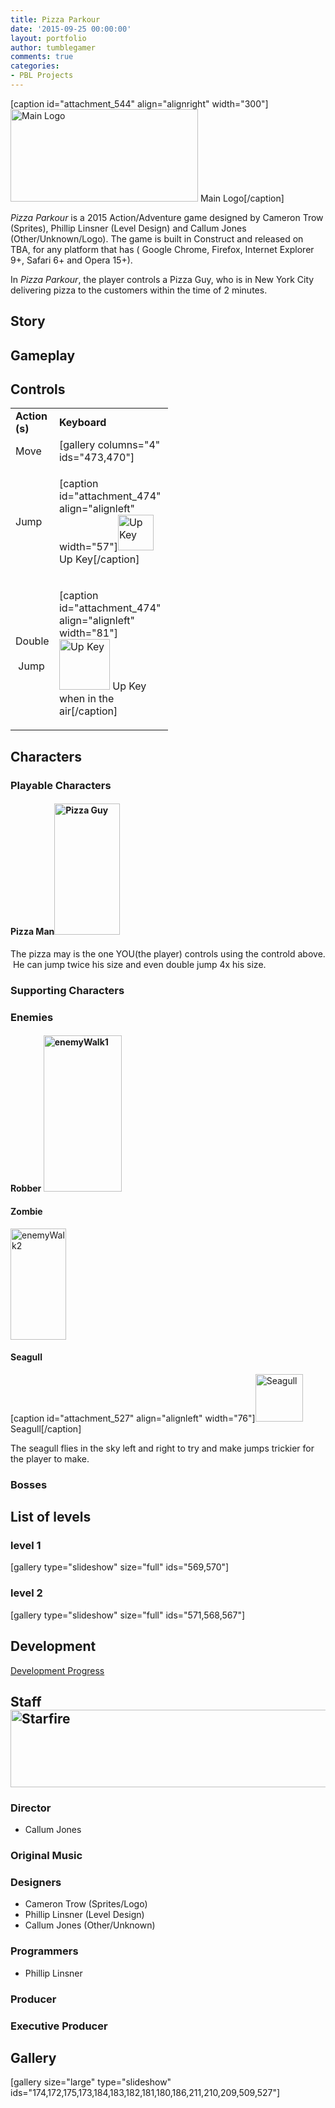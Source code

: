 ```yaml
---
title: Pizza Parkour
date: '2015-09-25 00:00:00'
layout: portfolio
author: tumblegamer
comments: true
categories:
- PBL Projects
---
```

[caption id="attachment_544" align="alignright" width="300"]<a href="https://10trowc.wordpress.com/portfolio/pizza-parkour/pizza/" rel=" rel=&quot;attachment wp-att-544&quot;"><img class="size-medium wp-image-544" src="https://10trowc.files.wordpress.com/2015/09/pizza.png?w=300" alt="Main Logo" width="300" height="148" /></a> Main Logo[/caption]

<i>Pizza Parkour</i> is a 2015 <span style="font-weight:400;">Action/Adventure game </span>designed by Cameron Trow (Sprites), Phillip Linsner (Level Design) and Callum Jones (Other/Unknown/Logo). The game is built in Construct and released on TBA, for <span style="font-weight:400;">any platform
that has (</span><span style="font-weight:400;"> Google Chrome, </span><span style="font-weight:400;">Firefox</span><span style="font-weight:400;">, </span><span style="font-weight:400;">Internet Explorer</span><span style="font-weight:400;"> 9+, </span><span style="font-weight:400;">Safari</span><span style="font-weight:400;"> 6+ and </span><span style="font-weight:400;">Opera</span><span style="font-weight:400;"> 15+</span><span style="font-weight:400;">)</span>.

<!--more-->

In <i>Pizza Parkour</i>, the player controls a Pizza Guy, who is in <span style="font-weight:400;">New York City delivering pizza to the customers within the time of 2 minutes.</span>

<h2>Story</h2>

<h2>Gameplay</h2>

<h2>Controls</h2>

<table style="width:50%;">
<tbody>
<tr>
<td><strong>Action (s)</strong></td>
<td><strong>Keyboard</strong></td>
</tr>
<tr>
<td>Move</td>
<td>[gallery columns="4" ids="473,470"]</td>
</tr>
<tr>
<td>Jump</td>
<td>

[caption id="attachment_474" align="alignleft" width="57"]<a href="https://10trowc.wordpress.com/portfolio/pizza-parkour/haut/" rel="attachment wp-att-474"><img class=" wp-image-474" src="https://10trowc.files.wordpress.com/2015/11/haut1.png" alt="Up Key" width="57" height="57" /></a> Up Key[/caption]</td>
</tr>
<tr>
<td>Double    Jump</td>
<td>

[caption id="attachment_474" align="alignleft" width="81"]<a href="https://10trowc.wordpress.com/portfolio/pizza-parkour/haut/" rel="attachment wp-att-474"><img class=" wp-image-474" src="https://10trowc.files.wordpress.com/2015/11/haut1.png" alt="Up Key" width="81" height="81" /></a> Up Key when in the air[/caption]</td>
</tr>
</tbody>
</table>

<h2>Characters</h2>

<h3><span id="Playable_Characters" class="mw-headline">Playable Characters</span></h3>

<h4>Pizza Man<img class="wp-image-175 alignleft" src="https://10trowc.files.wordpress.com/2015/10/playerstand.png" alt="Pizza Guy" width="105" height="210" /></h4>

The pizza may is the one YOU(the player) controls using the controld above.  He can jump twice his size and even double jump 4x his size.

<h3><span id="Supporting_Characters" class="mw-headline">Supporting Characters</span></h3>

<h3>Enemies</h3>

<h4>Robber
<a href="https://10trowc.wordpress.com/2015/10/17/pp-enemy-sprites/enemywalk1/" rel="attachment wp-att-180"><img class="wp-image-180 alignleft" src="https://10trowc.files.wordpress.com/2015/10/enemywalk1.png" alt="enemyWalk1" width="125" height="250" /></a></h4>

<h4>Zombie</h4>

<a href="https://10trowc.files.wordpress.com/2015/10/enemywalk21.png"><img class="wp-image-209 alignleft" src="https://10trowc.files.wordpress.com/2015/10/enemywalk21.png" alt="enemyWalk2" width="89" height="178" /></a>

<h4>Seagull</h4>

[caption id="attachment_527" align="alignleft" width="76"]<a href="https://10trowc.wordpress.com/2015/11/17/pizza-parkour-update-seagul/seagul/" rel="attachment wp-att-527"><img class=" wp-image-527" src="https://10trowc.files.wordpress.com/2015/11/seagul.png" alt="Seagull" width="76" height="76" /></a> Seagull[/caption]

The seagull flies in the sky left and right to try and make jumps trickier for the player to make.

<h3>Bosses</h3>

<h2>List of levels</h2>

<h3>level 1</h3>

[gallery type="slideshow" size="full" ids="569,570"]

<h3>level 2</h3>

[gallery type="slideshow" size="full" ids="571,568,567"]

<h2>Development</h2>

<a href="https://10trowc.wordpress.com/category/pizza-parkour/">Development Progress</a>

<h2><span id="Staff" class="mw-headline">Staff
<img class="alignleft wp-image-550" src="https://10trowc.files.wordpress.com/2015/12/starfire.png?w=300" alt="Starfire" width="620" height="124" />
</span></h2>

<dl></dl>

<h3><span id="Director" class="mw-headline">Director</span></h3>

<ul>
    <li>Callum Jones</li>
</ul>

<h3><span id="Original_Music" class="mw-headline">Original Music</span></h3>

<h3><span id="Designers" class="mw-headline">Designers</span></h3>

<ul>
    <li>Cameron Trow (Sprites/Logo)</li>
    <li>Phillip Linsner (Level Design)</li>
    <li>Callum Jones (Other/Unknown)</li>
</ul>

<h3><span id="Programmers" class="mw-headline">Programmers</span></h3>

<ul>
    <li>Phillip Linsner</li>
</ul>

<h3><span id="Producer" class="mw-headline">Producer</span></h3>

<h3><span id="Executive_Producer" class="mw-headline">Executive Producer</span></h3>

<h2><span id="Gallery" class="mw-headline">Gallery</span></h2>

[gallery size="large" type="slideshow" ids="174,172,175,173,184,183,182,181,180,186,211,210,209,509,527"]
